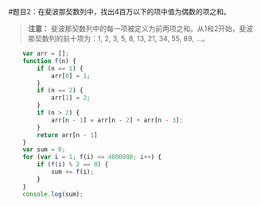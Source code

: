 #题目2：在斐波那契数列中，找出4百万以下的项中值为偶数的项之和。
>**注意：** 斐波那契数列中的每一项被定义为前两项之和。从1和2开始，斐波那契数列的前十项为：1, 2, 3, 5, 8, 13, 21, 34, 55, 89, ...。

``` javascript
    var arr = [];
    function f(n) {
        if (n == 1) {
            arr[0] = 1;
        }
        if (n == 2) {
            arr[1] = 2;
        }
        if (n > 2) {
            arr[n - 1] = arr[n - 2] + arr[n - 3];
        }
        return arr[n - 1]
    }
    var sum = 0;
    for (var i = 1; f(i) <= 4000000; i++) {
        if (f(i) % 2 == 0) {
            sum += f(i);
        }
    }
    console.log(sum);
```